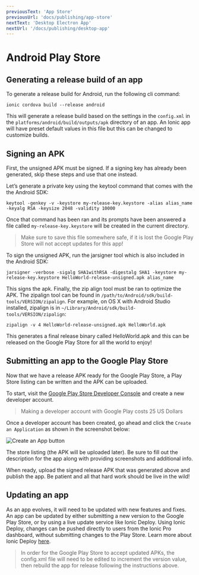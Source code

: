 ```yaml
---
previousText: 'App Store'
previousUrl: 'docs/publishing/app-store'
nextText: 'Desktop Electron App'
nextUrl: '/docs/publishing/desktop-app'
---
```


# Android Play Store


## Generating a release build of an app

To generate a release build for Android, run the following cli command:

`ionic cordova build --release android`

This will generate a release build based on the settings in the `config.xml` in the `platforms/android/build/outputs/apk` directory of an app. An Ionic app will have preset default values in this file but this can be changed to customize builds.

## Signing an APK

First, the unsigned APK must be signed. If a signing key has already been generated, skip these steps and use that one instead.

Let’s generate a private key using the keytool command that comes with the the Android SDK:

```
keytool -genkey -v -keystore my-release-key.keystore -alias alias_name -keyalg RSA -keysize 2048 -validity 10000
```

Once that command has been ran and its prompts have been answered a file called `my-release-key.keystore` will be created in the current directory.

<blockquote>
  <p>Make sure to save this file somewhere safe, if it is lost the Google Play Store will not accept updates for this app!</p>
</blockquote>

To sign the unsigned APK, run the jarsigner tool which is also included in the Android SDK:

```
jarsigner -verbose -sigalg SHA1withRSA -digestalg SHA1 -keystore my-release-key.keystore HelloWorld-release-unsigned.apk alias_name
```

This signs the apk. Finally, the zip align tool must be ran to optimize the APK. The zipalign tool can be found in `/path/to/Android/sdk/build-tools/VERSION/zipalign`. For example, on OS X with Android Studio installed, zipalign is in `~/Library/Android/sdk/build-tools/VERSION/zipalign`:

`zipalign -v 4 HelloWorld-release-unsigned.apk HelloWorld.apk`

This generates a final release binary called HelloWorld.apk and this can be released on the Google Play Store for all the world to enjoy!

## Submitting an app to the Google Play Store

Now that we have a release APK ready for the Google Play Store, a Play Store listing can be written and the APK can be uploaded.

To start, visit the [Google Play Store Developer Console](https://play.google.com/apps/publish) and create a new developer account.

<blockquote>
  <p>Making a developer account with Google Play costs 25 US Dollars</p>
</blockquote>

Once a developer account has been created, go ahead and click the `Create an Application` as shown in the screenshot below:

![Create an App button](/docs/assets/img/publishing/newAppGPlay.png)

The store listing (the APK will be uploaded later). Be sure to fill out the description for the app along with providing screenshots and additional info.

When ready, upload the signed release APK that was generated above and publish the app. Be patient and all that hard work should be live in the wild!

## Updating an app

As an app evolves, it will need to be updated with new features and fixes. An app can be updated by either submitting a new version to the Google Play Store, or by using a live update service like Ionic Deploy. Using Ionic Deploy, changes can be pushed directly to users from the Ionic Pro dashboard, without submitting changes to the Play Store. Learn more about Ionic Deploy <a href="https://ionicframework.com/pro/deploy" target="_blank">here</a>.

<blockquote>
  <p>
    In order for the Google Play Store to accept updated APKs, the config.xml file will need to be edited to increment the version value, then rebuild the app for release following the instructions above.
  </p>
</blockquote>
